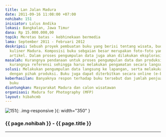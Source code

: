 ```yaml
---
title: Lan Jalan Madura
date: 2011-09-16 11:08:00 +07:00
nohibah: 151
inisiator: Lulus Andika
lokasi: Bangkalan, Jawa Timur
dana: Rp 15.000.000,00
topik: Meretas batas - kebhinekaan bermedia
lama: September 2011 - Februari 2012
deskripsi: Sebuah proyek pembuatan buku yang berisi tentang wisata, budaya, serta
  kuliner Madura. Komposisi buku sebgaian besar merupakan foto-foto yang disertai
  artikel. Dalam proses pengumpulan data juga akan dilakukan eksplorasi di Pulau Madura
masalah: Kurangnya pendanaan untuk proses pengumpulan data dan produksi buku, serta
  kurangnya referensi sehingga harus melakukan pengamatan secara langsung
solusi: Melakukan pengumpulan data langsung ke lapangan, serta melakukan kerja sama
  dengan pihak produksi. Buku juga dapat diterbitkan secara online (e-book)
keberhasilan: Banyaknya respon terhadap buku tersebut dan jumlah penjualan/pengandaan
  buku
diuntungkan: Masyarakat Madura dan calon wisatawan
organisasi: Madura for Photography (MFP)
layout: hibahcmb
---
```


![151](/static/img/hibahcmb/151.png){: .img-responsive }{: width="350" }

### {{ page.nohibah }} - {{ page.title }}

---
